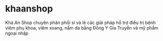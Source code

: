 # khaanshop
Khả An Shop chuyên phân phối sỉ và lẻ các giải pháp hỗ trợ điều trị bệnh viêm phụ khoa, viêm xoang, nấm da bằng Đông Y Gia Truyền và mỹ phẩm ngoại nhập
